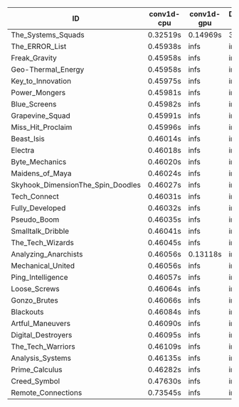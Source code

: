 |ID|conv1d-cpu|conv1d-gpu|DWSPConv2D-gpu|gemm-gpu|avg|
|-|-|-|-|-|-|
|The_Systems_Squads|0.32519s|0.14969s|3.05819s|4.36570s|1.97469s|
|The_ERROR_List|0.45938s|infs|infs|4.42138s|infs|
|Freak_Gravity|0.45958s|infs|infs|4.39716s|infs|
|Geo-Thermal_Energy|0.45958s|infs|infs|4.39334s|infs|
|Key_to_Innovation|0.45975s|infs|infs|4.39084s|infs|
|Power_Mongers|0.45981s|infs|infs|4.39684s|infs|
|Blue_Screens|0.45982s|infs|infs|4.40815s|infs|
|Grapevine_Squad|0.45991s|infs|infs|4.36671s|infs|
|Miss_Hit_Proclaim|0.45996s|infs|infs|4.38503s|infs|
|Beast_Isis|0.46014s|infs|infs|4.41274s|infs|
|Electra|0.46018s|infs|infs|4.41273s|infs|
|Byte_Mechanics|0.46020s|infs|infs|4.40648s|infs|
|Maidens_of_Maya|0.46024s|infs|infs|4.39639s|infs|
|Skyhook_DimensionThe_Spin_Doodles|0.46027s|infs|infs|4.39355s|infs|
|Tech_Connect|0.46031s|infs|infs|4.41561s|infs|
|Fully_Developed|0.46032s|infs|infs|4.40203s|infs|
|Pseudo_Boom|0.46035s|infs|infs|4.41832s|infs|
|Smalltalk_Dribble|0.46041s|infs|infs|4.35687s|infs|
|The_Tech_Wizards|0.46045s|infs|infs|4.41018s|infs|
|Analyzing_Anarchists|0.46056s|0.13118s|infs|4.40833s|infs|
|Mechanical_United|0.46056s|infs|infs|4.37574s|infs|
|Ping_Intelligence|0.46057s|infs|infs|4.40699s|infs|
|Loose_Screws|0.46064s|infs|infs|4.42226s|infs|
|Gonzo_Brutes|0.46066s|infs|infs|4.40361s|infs|
|Blackouts|0.46084s|infs|infs|4.38588s|infs|
|Artful_Maneuvers|0.46090s|infs|infs|4.41447s|infs|
|Digital_Destroyers|0.46095s|infs|infs|4.39385s|infs|
|The_Tech_Warriors|0.46109s|infs|infs|4.40407s|infs|
|Analysis_Systems|0.46135s|infs|infs|4.42075s|infs|
|Prime_Calculus|0.46282s|infs|infs|4.39933s|infs|
|Creed_Symbol|0.47630s|infs|infs|4.36353s|infs|
|Remote_Connections|0.73545s|infs|infs|4.40597s|infs|

